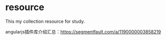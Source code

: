 # resource
This my collection resource for study.

angularjs插件库介绍汇总：https://segmentfault.com/a/1190000003858219
